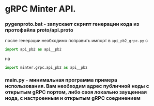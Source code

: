 # gRPC Minter API.

### pygenproto.bat - запускает скрипт генерации кода из протофайла proto/api.proto

после генерации необходимо поправить импорт в ```api_pb2_grpc.py``` с 
```python
import api_pb2 as api__pb2
```
на 
```python
import minter.grpc.api_pb2 as api__pb2
```

### main.py - минимальная программа примера использования. Вам необходим адрес публичной ноды с открытым gRPC портом, либо своя локально заущенная нода, с настроенным и открытым gRPC соединением
